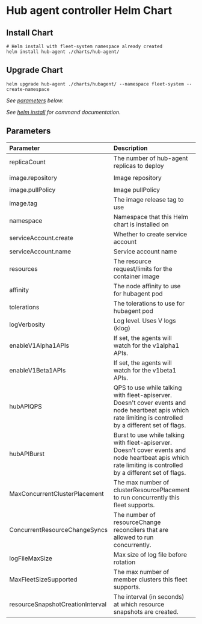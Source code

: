 # Hub agent controller Helm Chart

## Install Chart

```console
# Helm install with fleet-system namespace already created
helm install hub-agent ./charts/hub-agent/
```

## Upgrade Chart

```console
helm upgrade hub-agent ./charts/hubagent/ --namespace fleet-system --create-namespace
```

_See [parameters](#parameters) below._

_See [helm install](https://helm.sh/docs/helm/helm_install/) for command documentation._

## Parameters

| Parameter                         | Description                                                                                                                                                  | Default                                          |
|:-----------------------------------|:-------------------------------------------------------------------------------------------------------------------------------------------------------------|:-------------------------------------------------|
| replicaCount                      | The number of hub-agent replicas to deploy                                                                                                                   | `1`                                              |
| image.repository                  | Image repository                                                                                                                                             | `ghcr.io/azure/azure/fleet/hub-agent`            |
| image.pullPolicy                  | Image pullPolicy                                                                                                                                             | `Always`                                         |
| image.tag                         | The image release tag to use                                                                                                                                 | `v0.1.0`                                         |
| namespace                         | Namespace that this Helm chart is installed on                                                                                                               | `fleet-system`                                   |
| serviceAccount.create             | Whether to create service account                                                                                                                            | `true`                                           |
| serviceAccount.name               | Service account name                                                                                                                                         | `hub-agent-sa`                                   |
| resources                         | The resource request/limits for the container image                                                                                                          | limits: 500m CPU, 1Gi, requests: 100m CPU, 128Mi |
| affinity                          | The node affinity to use for hubagent pod                                                                                                                    | `{}`                                             |
| tolerations                       | The tolerations to use for hubagent pod                                                                                                                      | `[]`                                             |
| logVerbosity                      | Log level. Uses V logs (klog)                                                                                                                                | `5`                                              |
| enableV1Alpha1APIs                | If set, the agents will watch for the v1alpha1 APIs.                                                                                                         | `false`                                          |
| enableV1Beta1APIs                 | If set, the agents will watch for the v1beta1 APIs.                                                                                                          | `true`                                           |
| hubAPIQPS                         | QPS to use while talking with fleet-apiserver. Doesn't cover events and node heartbeat apis which rate limiting is controlled by a different set of flags.   | `250`                                            |
| hubAPIBurst                       | Burst to use while talking with fleet-apiserver. Doesn't cover events and node heartbeat apis which rate limiting is controlled by a different set of flags. | `1000`                                           |
| MaxConcurrentClusterPlacement     | The max number of clusterResourcePlacement to run concurrently this fleet supports.                                                                          | `100`                                            |
| ConcurrentResourceChangeSyncs     | The number of resourceChange reconcilers that are allowed to run concurrently.                                                                               | `20`                                             |
| logFileMaxSize                    | Max size of log file before rotation                                                                                                                         | `1000000`                                        |
| MaxFleetSizeSupported             | The max number of member clusters this fleet supports.                                                                                                       | `100`                                            |
| resourceSnapshotCreationInterval  | The interval (in seconds) at which resource snapshots are created.                                                                                           | `1m`                                            |